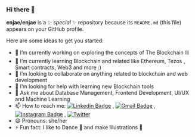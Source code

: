 ### Hi there 👋


**enjae/enjae** is a ✨ _special_ ✨ repository because its `README.md` (this file) appears on your GitHub profile.

Here are some ideas to get you started:

- 🔭 I’m currently working on exploring the concepts of The Blockchain ⛓️
- 🌱 I’m currently learning Blockchain and related like Ethereum, Tezos , Smart contracts, Web3 and more :)
- 👯 I’m looking to collaborate on anything related to blockchain and web development
- 🤔 I’m looking for help with learning new Blockchain tools
- 💬 Ask me about Database Management, Frontend Development, UI/UX and Machine Learning
- 📫 How to reach me: [![Linkedin Badge](https://img.shields.io/badge/-LinkedIn-blue?style=flat-square&logo=Linkedin&logoColor=white&link=)](https://www.linkedin.com/in/nandini-jaryal-3b8522201) , [![Gmail Badge](https://img.shields.io/badge/-Gmail-c14438?style=flat-square&logo=Gmail&logoColor=white&link=mailto:jarialnandini1911@gmail.com)](mailto:jarialnandini1911@gmail.com) , [![Instagram Badge](https://img.shields.io/badge/Instagram-%23E4405F.svg?&style=flat-square&logo=instagram&logoColor=white)](https://www.instagram.com/enjae_/) , [![Twitter](https://img.shields.io/twitter/url/https/twitter.com/cloudposse.svg?style=social&label=Follow%20%40cloudposse)](https://twitter.com/enjaeee)
- 😄 Pronouns: she/her
- ⚡ Fun fact: I like to Dance 💃 and make Illustrations  🎨

